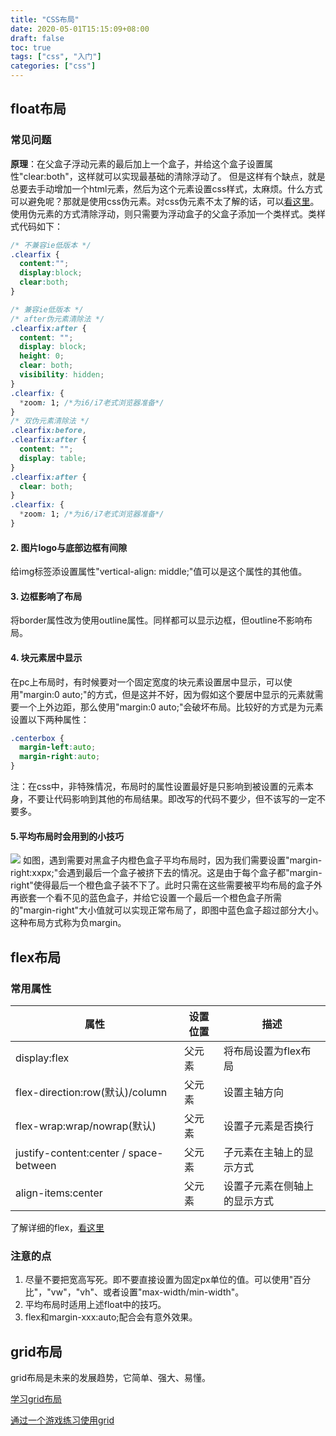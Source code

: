 ```yaml
---
title: "CSS布局"
date: 2020-05-01T15:15:09+08:00
draft: false
toc: true
tags: ["css", "入门"]
categories: ["css"]
---
```

## float布局
### 常见问题
**原理**：在父盒子浮动元素的最后加上一个盒子，并给这个盒子设置属性"clear:both"，这样就可以实现最基础的清除浮动了。
但是这样有个缺点，就是总要去手动增加一个html元素，然后为这个元素设置css样式，太麻烦。什么方式可以避免呢？那就是使用css伪元素。对css伪元素不太了解的话，可以[看这里](https://www.cnblogs.com/wonyun/p/5807191.html)。
使用伪元素的方式清除浮动，则只需要为浮动盒子的父盒子添加一个类样式。类样式代码如下：
```css
/* 不兼容ie低版本 */
.clearfix {
  content:"";
  display:block;
  clear:both;
}

/* 兼容ie低版本 */
/* after伪元素清除法 */
.clearfix:after {
  content: "";
  display: block;
  height: 0;
  clear: both;
  visibility: hidden;
}
.clearfix: {
  *zoom: 1; /*为i6/i7老式浏览器准备*/
}
/* 双伪元素清除法 */
.clearfix:before,
.clearfix:after {
  content: "";
  display: table;
}
.clearfix:after {
  clear: both;
}
.clearfix: {
  *zoom: 1; /*为i6/i7老式浏览器准备*/
}
```
#### 2. 图片logo与底部边框有间隙
给img标签添设置属性"vertical-align: middle;"值可以是这个属性的其他值。
#### 3. 边框影响了布局
将border属性改为使用outline属性。同样都可以显示边框，但outline不影响布局。
#### 4. 块元素居中显示
在pc上布局时，有时候要对一个固定宽度的块元素设置居中显示，可以使用"margin:0 auto;"的方式，但是这并不好，因为假如这个要居中显示的元素就需要一个上外边距，那么使用"margin:0 auto;"会破坏布局。比较好的方式是为元素设置以下两种属性：
```css
.centerbox {
  margin-left:auto;
  margin-right:auto;
}
```
注：在css中，非特殊情况，布局时的属性设置最好是只影响到被设置的元素本身，不要让代码影响到其他的布局结果。即改写的代码不要少，但不该写的一定不要多。

#### 5.平均布局时会用到的小技巧

![](https://user-gold-cdn.xitu.io/2020/5/1/171ceff5d16dd830?w=649&h=353&f=png&s=3451)
如图，遇到需要对黑盒子内橙色盒子平均布局时，因为我们需要设置"margin-right:xxpx;"会遇到最后一个盒子被挤下去的情况。这是由于每个盒子都"margin-right"使得最后一个橙色盒子装不下了。此时只需在这些需要被平均布局的盒子外再嵌套一个看不见的蓝色盒子，并给它设置一个最后一个橙色盒子所需的"margin-right"大小值就可以实现正常布局了，即图中蓝色盒子超过部分大小。这种布局方式称为负margin。
## flex布局
### 常用属性
| 属性                                   | 设置位置 | 描述                         |
| -------------------------------------- | -------- | ---------------------------- |
| display:flex                           | 父元素   | 将布局设置为flex布局         |
| flex-direction:row(默认)/column        | 父元素   | 设置主轴方向                 |
| flex-wrap:wrap/nowrap(默认)            | 父元素   | 设置子元素是否换行           |
| justify-content:center / space-between | 父元素   | 子元素在主轴上的显示方式     |
| align-items:center                     | 父元素   | 设置子元素在侧轴上的显示方式 |
了解详细的flex，[看这里](http://www.ruanyifeng.com/blog/2015/07/flex-grammar.html)
### 注意的点
1. 尽量不要把宽高写死。即不要直接设置为固定px单位的值。可以使用"百分比"，"vw"，"vh"、或者设置"max-width/min-width"。
2. 平均布局时适用上述float中的技巧。
3. flex和margin-xxx:auto;配合会有意外效果。

## grid布局
grid布局是未来的发展趋势，它简单、强大、易懂。

[学习grid布局](http://www.ruanyifeng.com/blog/2019/03/grid-layout-tutorial.html)

[通过一个游戏练习使用grid](https://cssgridgarden.com/#zh-cn)

